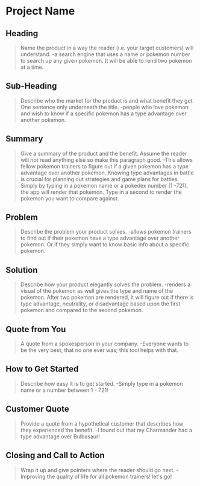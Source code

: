 # Project Name #

<!-- 
> This material was originally posted [here](http://www.quora.com/What-is-Amazons-approach-to-product-development-and-product-management). It is reproduced here for posterities sake.

There is an approach called "working backwards" that is widely used at Amazon. They work backwards from the customer, rather than starting with an idea for a product and trying to bolt customers onto it. While working backwards can be applied to any specific product decision, using this approach is especially important when developing new products or features.

For new initiatives a product manager typically starts by writing an internal press release announcing the finished product. The target audience for the press release is the new/updated product's customers, which can be retail customers or internal users of a tool or technology. Internal press releases are centered around the customer problem, how current solutions (internal or external) fail, and how the new product will blow away existing solutions.

If the benefits listed don't sound very interesting or exciting to customers, then perhaps they're not (and shouldn't be built). Instead, the product manager should keep iterating on the press release until they've come up with benefits that actually sound like benefits. Iterating on a press release is a lot less expensive than iterating on the product itself (and quicker!).

If the press release is more than a page and a half, it is probably too long. Keep it simple. 3-4 sentences for most paragraphs. Cut out the fat. Don't make it into a spec. You can accompany the press release with a FAQ that answers all of the other business or execution questions so the press release can stay focused on what the customer gets. My rule of thumb is that if the press release is hard to write, then the product is probably going to suck. Keep working at it until the outline for each paragraph flows. 

Oh, and I also like to write press-releases in what I call "Oprah-speak" for mainstream consumer products. Imagine you're sitting on Oprah's couch and have just explained the product to her, and then you listen as she explains it to her audience. That's "Oprah-speak", not "Geek-speak".

Once the project moves into development, the press release can be used as a touchstone; a guiding light. The product team can ask themselves, "Are we building what is in the press release?" If they find they're spending time building things that aren't in the press release (overbuilding), they need to ask themselves why. This keeps product development focused on achieving the customer benefits and not building extraneous stuff that takes longer to build, takes resources to maintain, and doesn't provide real customer benefit (at least not enough to warrant inclusion in the press release).
 -->
 
## Heading ##
  > Name the product in a way the reader (i.e. your target customers) will understand.
  -a search engine that uses a name or pokemon number to search up any given pokemon. It will be able to rend two pokemon at a time.

## Sub-Heading ##
  > Describe who the market for the product is and what benefit they get. One sentence only underneath the title.
  -people who love pokemon and wish to know if a specific pokemon has a type advantage over another pokemon.

## Summary ##
  > Give a summary of the product and the benefit. Assume the reader will not read anything else so make this paragraph good.
  -This allows fellow pokemon trainers to figure out if a given pokemon has a type advantage over another pokemon. Knowing type advantages in battle is crucial for planning out strategies and game plans for battles. Simply by typing in a pokemon name or a pokedex number (1 -721), the app will render that pokemon. Type in a second to render the pokemon you want to compare against.  

## Problem ##
  > Describe the problem your product solves.
  -allows pokemon trainers to find out if their pokemon have a type advantage over another pokemon. Or if they simply want to know basic info about a specific pokemon.

## Solution ##
  > Describe how your product elegantly solves the problem.
  -renders a visual of the pokemon as well gives the type and name of the pokemon. After two pokemon are rendered, it will figure out if there is type advantage, neutrality, or disadvantage based upon the first pokemon and compared to the second pokemon.

## Quote from You ##
  > A quote from a spokesperson in your company.
  -Everyone wants to be the very best, that no one ever was; this tool helps with that.

## How to Get Started ##
  > Describe how easy it is to get started.
  -Simply type in a pokemon name or a number between 1 - 721! 

## Customer Quote ##
  > Provide a quote from a hypothetical customer that describes how they experienced the benefit.
  -I found out that my Charmander had a type advantage over Bulbasaur!

## Closing and Call to Action ##
  > Wrap it up and give pointers where the reader should go next.
  -Improving the quality of life for all pokemon trainers! let's go!